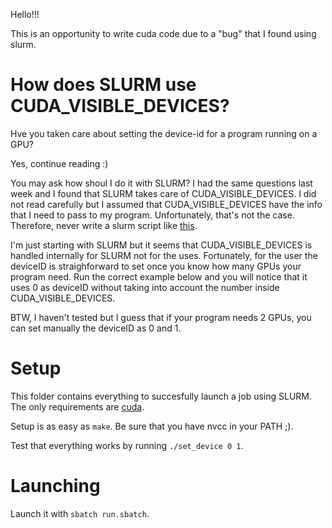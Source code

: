 Hello!!!

This is an opportunity to write cuda code due to a "bug" that I found using
slurm.

# How does SLURM use CUDA_VISIBLE_DEVICES?

Hve you taken care about setting the device-id for a program running on a GPU?

Yes, continue reading :)

You may ask how shoul I do it with SLURM? I had the same questions last week
and I found that SLURM takes care of CUDA_VISIBLE_DEVICES. I did not read
carefully but I assumed that CUDA_VISIBLE_DEVICES have the info that I need
to pass to my program. Unfortunately, that's not the case. Therefore, never
write a slurm script like [this](run-error.sbatch).

I'm just starting with SLURM but it seems that CUDA_VISIBLE_DEVICES is handled
internally for SLURM not for the uses. Fortunately, for the user the deviceID
is straighforward to set once you know how many GPUs your program need. Run
the correct example below and you will notice that it uses 0 as deviceID
without taking into account the number inside CUDA_VISIBLE_DEVICES.

BTW, I haven't tested but I guess that if your program needs 2 GPUs, you can
set manually the deviceID as 0 and 1.

# Setup

This folder contains everything to succesfully launch a job using SLURM. The
only requirements are [cuda](https://developer.nvidia.com/cuda-zone).

Setup is as easy as `make`. Be sure that you have nvcc in your PATH ;).

Test that everything works by running `./set_device 0 1`.

# Launching

Launch it with `sbatch run.sbatch`.

